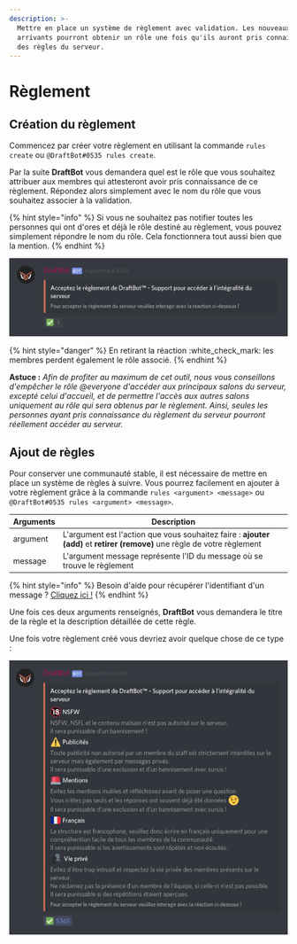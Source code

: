 ```yaml
---
description: >-
  Mettre en place un système de règlement avec validation. Les nouveaux
  arrivants pourront obtenir un rôle une fois qu'ils auront pris connaissance
  des règles du serveur.
---
```


# Règlement

## Création du règlement

Commencez par créer votre règlement en utilisant la commande `rules create` ou `@DraftBot#0535 rules create`.

Par la suite **DraftBot** vous demandera quel est le rôle que vous souhaitez attribuer aux membres qui attesteront avoir pris connaissance de ce règlement. Répondez alors simplement avec le nom du rôle que vous souhaitez associer à la validation.

{% hint style="info" %}
Si vous ne souhaitez pas notifier toutes les personnes qui ont d'ores et déjà le rôle destiné au règlement, vous pouvez simplement répondre le nom du rôle. Cela fonctionnera tout aussi bien que la mention.
{% endhint %}

![Exemple de règlement après création](../.gitbook/assets/reglement.png)

{% hint style="danger" %}
En retirant la réaction :white\_check\_mark: les membres perdent également le rôle associé.
{% endhint %}

**Astuce :** _Afin de profiter au maximum de cet outil, nous vous conseillons d'empêcher le rôle @everyone d'accéder aux principaux salons du serveur, excepté celui d'accueil, et de permettre l'accès aux autres salons uniquement au rôle qui sera obtenus par le règlement. Ainsi, seules les personnes ayant pris connaissance du règlement du serveur pourront réellement accéder au serveur._&#x20;

## Ajout de règles

Pour conserver une communauté stable, il est nécessaire de mettre en place un système de règles à suivre. Vous pourrez facilement en ajouter à votre règlement grâce à la commande `rules <argument> <message>` ou `@DraftBot#0535 rules <argument> <message>`.

| Arguments | Description                                                                                                               |
| --------- | ------------------------------------------------------------------------------------------------------------------------- |
| argument  | L'argument est l'action que vous souhaitez faire : **ajouter (add)** et **retirer (remove)** une règle de votre règlement |
| message   | L'argument message représente l'ID du message où se trouve le règlement                                                   |

{% hint style="info" %}
Besoin d'aide pour récupérer l'identifiant d'un message ? [Cliquez ici !](../autres/recuperer-un-identifiant.md#message)
{% endhint %}

Une fois ces deux arguments renseignés, **DraftBot** vous demandera le titre de la règle et la description détaillée de cette règle.&#x20;

Une fois votre règlement créé vous devriez avoir quelque chose de ce type :

![](../.gitbook/assets/rules.png)
